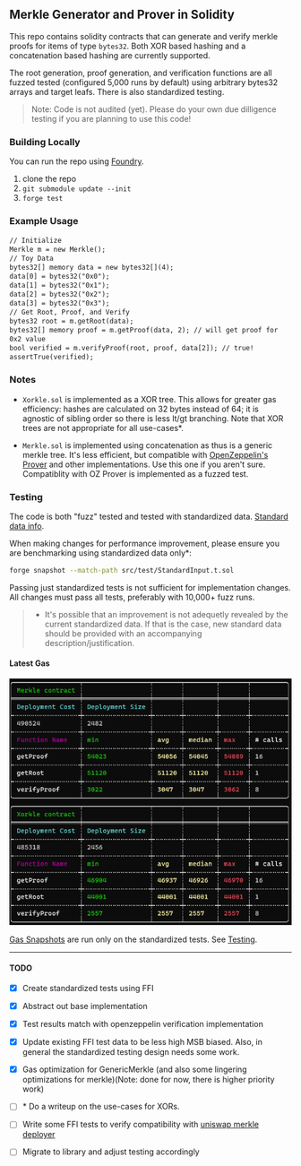 ## Merkle Generator and Prover in Solidity

This repo contains solidity contracts that can generate and verify merkle proofs for items of type `bytes32`. Both XOR based hashing and a concatenation based hashing are currently supported.

The root generation, proof generation, and verification functions are all fuzzed tested (configured 5,000 runs by default) using arbitrary bytes32 arrays and target leafs. There is also standardized testing.

> Note: Code is not audited (yet). Please do your own due dilligence testing if you are planning to use this code!

### Building Locally
You can run the repo using [Foundry](https://github.com/gakonst/foundry).
1. clone the repo
2. ```git submodule update --init```
3. `forge test`

### Example Usage
```solidity
// Initialize
Merkle m = new Merkle();
// Toy Data
bytes32[] memory data = new bytes32[](4);
data[0] = bytes32("0x0");
data[1] = bytes32("0x1");
data[2] = bytes32("0x2");
data[3] = bytes32("0x3");
// Get Root, Proof, and Verify
bytes32 root = m.getRoot(data);
bytes32[] memory proof = m.getProof(data, 2); // will get proof for 0x2 value
bool verified = m.verifyProof(root, proof, data[2]); // true!
assertTrue(verified);
```

### Notes
* `Xorkle.sol` is implemented as a XOR tree. This allows for greater gas efficiency: hashes are calculated on 32 bytes instead of 64; it is agnostic of sibling order so there is less lt/gt branching. Note that XOR trees are not appropriate for all use-cases*.

* `Merkle.sol` is implemented using concatenation as thus is a generic merkle tree. It's less efficient, but compatible with [OpenZeppelin's Prover](https://github.com/OpenZeppelin/openzeppelin-contracts/blob/master/contracts/utils/cryptography/MerkleProof.sol) and other implementations. Use this one if you aren't sure. Compatiblity with OZ Prover is implemented as a fuzzed test.

### Testing
The code is both "fuzz" tested and tested with standardized data. [Standard data info](./src/test/standard_data/).

When making changes for performance improvement, please ensure you are benchmarking using standardized data only*:

```sh
forge snapshot --match-path src/test/StandardInput.t.sol
```

Passing just standardized tests is not sufficient for implementation changes. All changes must pass all tests, preferably with 10,000+ fuzz runs.

> * It's possible that an improvement is not adequetly revealed by the current standardized data. If that is the case, new standard data should be provided with an accompanying description/justification.

#### Latest Gas
![gas report](./reports/murky_gas_report.png)

[Gas Snapshots](./.gas-snapshot) are run only on the standardized tests. See [Testing](#testing).

---
#### TODO
- [x] Create standardized tests using FFI
- [x] Abstract out base implementation
- [x] Test results match with openzeppelin verification implementation
- [x] Update existing FFI test data to be less high MSB biased. Also, in general the standardized testing design needs some work.
- [x] Gas optimization for GenericMerkle (and also some lingering optimizations for merkle)(Note: done for now, there is higher priority work)

- [ ] \* Do a writeup on the use-cases for XORs.
- [ ] Write some FFI tests to verify compatibility with [uniswap merkle deployer](https://github.com/Uniswap/merkle-distributor/tree/master/src)
- [ ] Migrate to library and adjust testing accordingly

